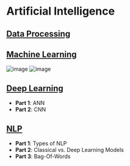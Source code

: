 # Artificial Intelligence
## [Data Processing](https://github.com/EricChoii/ai-boot-camp/tree/main/ai/data-processing)

## [Machine Learning](https://github.com/EricChoii/ai-boot-camp/tree/main/ai/machine-learning)
![image](https://user-images.githubusercontent.com/39285147/178443677-a549fad8-60e8-494e-83be-d03eda55d175.png)
![image](https://user-images.githubusercontent.com/39285147/178443335-dfa6f715-69cd-4fef-a562-f72c3ad38f2b.png)

## [Deep Learning](https://github.com/EricChoii/ai-boot-camp/tree/main/ai/deep-learning)
- **Part 1**: ANN
- **Part 2**: CNN

## [NLP](https://github.com/EricChoii/ai-boot-camp/tree/main/ai/nlp)
- **Part 1**: Types of NLP
- **Part 2**: Classical vs. Deep Learning Models
- **Part 3**: Bag-Of-Words
